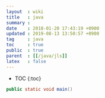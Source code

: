 ```yaml
---
layout  : wiki 
title   : java
summary :
date    : 2018-01-20 17:43:19 +0900
updated : 2019-08-13 13:50:57 +0900
tag     : java
toc     : true
public  : true
parent  : [[/java/jls]]
latex   : false
---
```

* TOC
{:toc}

```java
public static void main()

```
